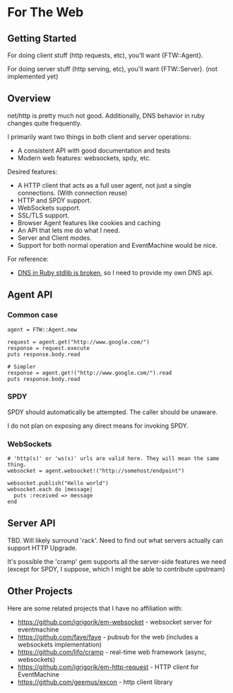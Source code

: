 # For The Web

## Getting Started

For doing client stuff (http requests, etc), you'll want {FTW::Agent}.

For doing server stuff (http serving, etc), you'll want {FTW::Server}. (not implemented yet)

## Overview

net/http is pretty much not good. Additionally, DNS behavior in ruby changes quite frequently.

I primarily want two things in both client and server operations:

* A consistent API with good documentation and tests
* Modern web features: websockets, spdy, etc.

Desired features:

* A HTTP client that acts as a full user agent, not just a single connections. (With connection reuse)
* HTTP and SPDY support.
* WebSockets support.
* SSL/TLS support.
* Browser Agent features like cookies and caching
* An API that lets me do what I need.
* Server and Client modes.
* Support for both normal operation and EventMachine would be nice.

For reference:

* [DNS in Ruby stdlib is broken](https://github.com/jordansissel/experiments/tree/master/ruby/dns-resolving-bug), so I need to provide my own DNS api.

## Agent API

### Common case

    agent = FTW::Agent.new

    request = agent.get("http://www.google.com/")
    response = request.execute
    puts response.body.read

    # Simpler
    response = agent.get!("http://www.google.com/").read
    puts response.body.read

### SPDY

SPDY should automatically be attempted. The caller should be unaware.

I do not plan on exposing any direct means for invoking SPDY.

### WebSockets

    # 'http(s)' or 'ws(s)' urls are valid here. They will mean the same thing.
    websocket = agent.websocket!("http://somehost/endpoint")

    websocket.publish("Hello world")
    websocket.each do |message|
      puts :received => message
    end

## Server API

TBD. Will likely surround 'rack'. Need to find out what servers actually can
support HTTP Upgrade.

It's possible the 'cramp' gem supports all the server-side features we need
(except for SPDY, I suppose, which I might be able to contribute upstream)

## Other Projects

Here are some related projects that I have no affiliation with:

* https://github.com/igrigorik/em-websocket - websocket server for eventmachine
* https://github.com/faye/faye - pubsub for the web (includes a websockets implementation)
* https://github.com/lifo/cramp - real-time web framework (async, websockets)
* https://github.com/igrigorik/em-http-request - HTTP client for EventMachine
* https://github.com/geemus/excon - http client library
